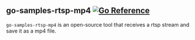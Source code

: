 ## go-samples-rtsp-mp4 [![Go Reference][1]][2]

`go-samples-rtsp-mp4` is an open-source tool that receives a rtsp stream and save it as a mp4 file.

[1]: https://pkg.go.dev/badge/github.com/teocci/go-samples-rtsp-mp4.svg
[2]: https://pkg.go.dev/github.com/teocci/go-samples-rtsp-mp4
[3]: https://github.com/teocci/go-samples-rtsp-mp4/releases/tags/v1.0.0